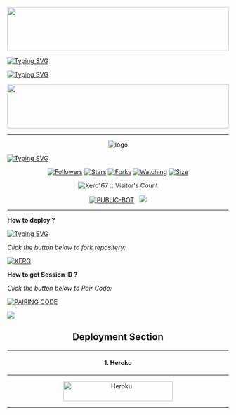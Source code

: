 
<p align='center'>
    </p>
<img src="https://i.imgur.com/dBaSKWF.gif" height="100" width="100%">


<a href="https://git.io/typing-svg"><img src="https://readme-typing-svg.demolab.com?font=Black+Ops+One&size=100&pause=1000&color=1BAFBAFF&center=true&width=1000&height=200&lines=XERO-+MD+BOT;ABBAS+KHAN" alt="Typing SVG" /></a>
  </p>



<a href="https://git.io/typing-svg"><img src="https://readme-typing-svg.demolab.com?font=Black+Ops+One&size=50&pause=1000&color=DAA520&center=true&width=910&height=100&lines=hello👋+friend+welcome✊;🫂KEEP+USING+XERO+MD" alt="Typing SVG" /></a>
  </p>



<p align='center'>
    </p>
<img src="https://i.imgur.com/dBaSKWF.gif" height="100" width="100%">

___
<p align="center"
   
![logo](https://files.catbox.moe/rw013q.jpg)


[![Typing SVG](https://readme-typing-svg.herokuapp.com?font=Rockstar-ExtraBold&size=30&pause=1000&color=0000FF&center=true&vCenter=true&width=815&height=60&lines=▇+▇+▇+▇+▇+▇+▇)](https://git.io/typing-svg)
<br>
<p align="center"
  <a href="https://github.com/Xero167/XERO-MD">
    
  
</p> 

 <p align="center">
<a href="https://github.com/Xero167/followers"><img title="Followers" src="https://img.shields.io/github/followers/Xero167?color=purple&style=flat-square"></a>
<a href="https://github.com/Xero167/XERO-MD/stargazers/"><img title="Stars" src="https://img.shields.io/github/stars/Xero167/XERO-MD?color=blue&style=flat-square"></a>
<a href="https://github.com/Xero167/XERO-MD/network/members"><img title="Forks" src="https://img.shields.io/github/forks/Xero167/XERO-MD?color=blue&style=flat-square"></a>
<a href="https://github.com/Xero167/XERO-MD/watchers"><img title="Watching" src="https://img.shields.io/github/watchers/Xero167/XERO-MD?label=Watchers&color=blue&style=flat-square"></a>
<a href="https://github.com/Xero167/XERO-MD/"><img title="Size" src="https://img.shields.io/github/repo-size/Xero167/XERO-MD?style=flat-square&color=green"></a>
<p align="center"><img src="https://profile-counter.glitch.me/{Xero167}/count.svg" alt="Xero167 :: Visitor's Count" old_src="https://profile-counter.glitch.me/{Qadeer-bhai}/count.svg" /></p>
<p align="center">
<a href="https://github.com/Xero167/XERO-MD"><img title="PUBLIC-BOT" src="https://img.shields.io/static/v1?label=Language&message=English&style=flat-square&color=darkpink"></a> &nbsp;
  <img src="https://komarev.com/ghpvc/?username=Xero167&label=VIEWS&style=flat-square&color=blue" />
</a>

___


  


**How to deploy ?**

 [![Typing SVG](https://readme-typing-svg.herokuapp.com?font=monospace-ExtraBold&color=blue&lines=𝗙𝗢𝗥𝗞+𝗔𝗡𝗗+𝗦𝗧𝗔𝗥+⭐+𝗥𝗘𝗣𝗢+⤵️)](https://git.io/typing-svg)

*_Click the button below to fork repositery:_*

  <a href="https://github.com/Xero167/XERO-MD/fork"><img title="XERO" src="https://img.shields.io/badge/FORK-XERO-MDh?color=darkblue&style=for-the-badge&logo=stackshare"></a>


**How to get Session ID ?**


*_Click the button below to Pair Code:_*

  <a href="https://session-testing-e48a9a3aba26.herokuapp.com/"><img title="PAIRING CODE" src="https://img.shields.io/badge/PAIR CODE-XERO-MDh?color=darkblue&style=for-the-badge&logo=stackshare"></a>
  

<a><img src='https://i.imgur.com/LyHic3i.gif'/>

   



<h2 align="center">Deployment Section</h2>

---

<h4 align="center">1. Heroku</h4>
<p style="text-align: center; font-size: 1.2em;">

---

<p align="center">
<a href='https://dashboard.heroku.com/new-app?template=https://github.com/Xero167/XERO-MD' target="_blank"><img alt='Heroku' src='https://img.shields.io/badge/-heroku ‎ deploy-purple?style=for-the-badge&logo=heroku&logoColor=white'/< width=250 height=45/p></a>

---

